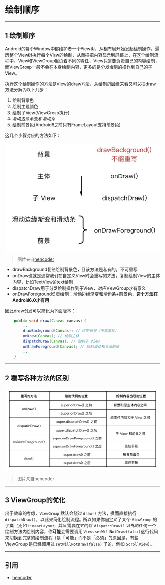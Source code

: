 # 绘制顺序

---
## 1 绘制顺序

Android的每个Window中都维护者一个View树，从根布局开始发起绘制操作，遍历整个View树执行每个View的绘制，从而把把内容显示到屏幕上，在这个绘制流程中，View和ViewGroup担负着不同的责任，View只需要负责自己的内容绘制，而ViewGroup一般不会在本身绘制内容，更多的是分发绘制的操作到自己的子View。

执行这个绘制操作的方法是View的draw方法，从绘制的层级来看又可以把draw方法分解为以下几步：

1. 绘制背景色
2. 绘制主题颜色
3. 绘制子View(ViewGroup执行)
4. 滑动边缘渐变和滑动条
5. 绘制前景色(Android6之前只有FrameLayout支持前景色)

这几个步骤对应的方法如下：

![](index_files/006tKfTcly1fiiwb2nr63j30ga0bddgg.jpg)
>图片来自[hencoder](http://hencoder.com/)


- drawBackground复制绘制背景色，且该方法是私有的，不可重写
- onDraw也就是通常我们在自定义View时会重写的方法，复制绘制View的主体内容，比如TextView的text绘制
- dispatchDraw用于分发绘制操作到子View，对应ViewGroup才有意义
- onDrawForeground负责绘制：滑动边缘渐变和滑动条+前景色，**这个方法在Android6.0才有用**

因此draw分发可以简化为下面版本：

```java
    public void draw(Canvas canvas) {
        ...
        drawBackground(Canvas); // 绘制背景（不能重写）
        onDraw(Canvas); // 绘制主体
        dispatchDraw(Canvas); // 绘制子 View
        onDrawForeground(Canvas); // 绘制滑动相关和前景
        ...
    }
```
---
## 2 覆写各种方法的区别

![](index_files/006tKfTcly1fii5jk7l19j30q70e0di5.jpg)
>图片来自hencoder

---
## 3 ViewGroup的优化

出于效率的考虑，`ViewGroup` 默认会绕过 `draw()` 方法，换而直接执行 `dispatchDraw()`，以此来简化绘制流程。所以如果你自定义了某个 `ViewGroup` 的子类（比如 `LinearLayout`）并且需要在它的除 `dispatchDraw()` 以外的任何一个绘制方法内绘制内容，你**可能**会需要调用 `View.setWillNotDraw(false)`这行代码来切换到完整的绘制流程（是「可能」而不是「必须」的原因是，有些 ViewGroup 是已经调用过 `setWillNotDraw(false)` 了的，例如 `ScrollView`）。

---
## 引用

- [hencoder](http://hencoder.com/)